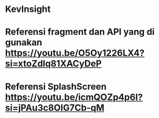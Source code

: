 # KevInsight

# Referensi fragment dan API yang di gunakan https://youtu.be/O5Oy1226LX4?si=xtoZdlq81XACyDeP 

# Referensi SplashScreen https://youtu.be/icmQOZp4p6I?si=jPAu3c8OIG7Cb-qM 
